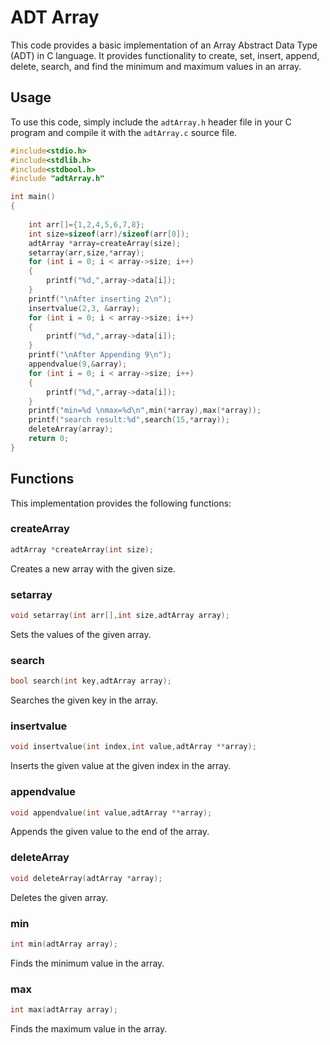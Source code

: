 

# ADT Array

This code provides a basic implementation of an Array Abstract Data Type (ADT) in C language. It provides functionality to create, set, insert, append, delete, search, and find the minimum and maximum values in an array.

## Usage

To use this code, simply include the `adtArray.h` header file in your C program and compile it with the `adtArray.c` source file.

```c
#include<stdio.h>
#include<stdlib.h>
#include<stdbool.h>
#include "adtArray.h"

int main()
{
    
    int arr[]={1,2,4,5,6,7,8};
    int size=sizeof(arr)/sizeof(arr[0]);
    adtArray *array=createArray(size);
    setarray(arr,size,*array);
    for (int i = 0; i < array->size; i++)
    {
        printf("%d,",array->data[i]);
    }
    printf("\nAfter inserting 2\n");
    insertvalue(2,3, &array);
    for (int i = 0; i < array->size; i++)
    {
        printf("%d,",array->data[i]);
    }
    printf("\nAfter Appending 9\n");
    appendvalue(9,&array);
    for (int i = 0; i < array->size; i++)
    {
        printf("%d,",array->data[i]);
    }
    printf("min=%d \nmax=%d\n",min(*array),max(*array));
    printf("search result:%d",search(15,*array));
    deleteArray(array);
    return 0;
}
```

## Functions

This implementation provides the following functions:

### createArray

```c
adtArray *createArray(int size);
```

Creates a new array with the given size.

### setarray

```c
void setarray(int arr[],int size,adtArray array);
```

Sets the values of the given array.

### search

```c
bool search(int key,adtArray array);
```

Searches the given key in the array.

### insertvalue

```c
void insertvalue(int index,int value,adtArray **array);
```

Inserts the given value at the given index in the array.

### appendvalue

```c
void appendvalue(int value,adtArray **array);
```

Appends the given value to the end of the array.

### deleteArray

```c
void deleteArray(adtArray *array);
```

Deletes the given array.

### min

```c
int min(adtArray array);
```

Finds the minimum value in the array.

### max

```c
int max(adtArray array);
```

Finds the maximum value in the array.
